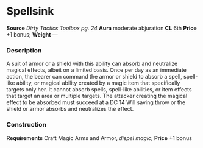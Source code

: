 ﻿---
name: "Spellsink"
type: ['armor_quality', 'shield_quality']
price: "+1 bonus"
description: |
  "A suit of armor or a shield with this ability can absorb and neutralize magical effects, albeit on a limited basis. Once per day as an immediate action, the bearer can command the armor or shield to absorb a spell, spell-like ability, or magical ability created by a magic item that specifically targets only her. It cannot absorb spells, spell-like abilities, or item effects that target an area or multiple targets. The attacker creating the magical effect to be absorbed must succeed at a DC 14 Will saving throw or the shield or armor absorbs and neutralizes the effect."
---

#  Spellsink

**Source** _Dirty Tactics Toolbox pg. 24_
**Aura** moderate abjuration **CL** 6th
**Price** +1 bonus; **Weight** —

### Description

A suit of armor or a shield with this ability can absorb and neutralize magical effects, albeit on a limited basis. Once per day as an immediate action, the bearer can command the armor or shield to absorb a spell, spell-like ability, or magical ability created by a magic item that specifically targets only her. It cannot absorb spells, spell-like abilities, or item effects that target an area or multiple targets. The attacker creating the magical effect to be absorbed must succeed at a DC 14 Will saving throw or the shield or armor absorbs and neutralizes the effect.

### Construction

**Requirements** Craft Magic Arms and Armor, _dispel magic_; **Price** +1 bonus